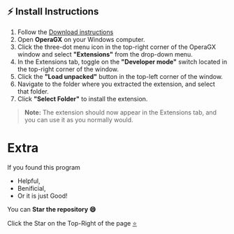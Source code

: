 ## ⚡ Install Instructions

1. Follow the [Download instructions](https://github.com/dychdid/sparxHack#installation)
2. Open **OperaGX** on your Windows computer.
3. Click the three-dot menu icon in the top-right corner of the OperaGX window and select **"Extensions"** from the drop-down menu.
4. In the Extensions tab, toggle on the **"Developer mode"** switch located in the top-right corner of the window.
5. Click the **"Load unpacked"** button in the top-left corner of the window.
6. Navigate to the folder where you extracted the extension, and select that folder.
7. Click **"Select Folder"** to install the extension.

> **Note:** The extension should now appear in the Extensions tab, and you can use it as you normally would. 

# Extra

If you found this program

- Helpful, 
- Benificial,
- Or it is just Good!

You can **Star the repository 😄**

Click the Star on the Top-Right of the page [⭐](https://github.com/dyxhdid/sparxHack)
